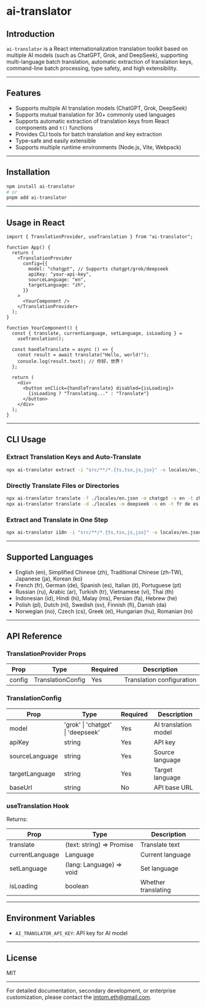 # ai-translator

## Introduction

`ai-translator` is a React internationalization translation toolkit based on multiple AI models (such as ChatGPT, Grok, and DeepSeek), supporting multi-language batch translation, automatic extraction of translation keys, command-line batch processing, type safety, and high extensibility.

---

## Features

- Supports multiple AI translation models (ChatGPT, Grok, DeepSeek)
- Supports mutual translation for 30+ commonly used languages
- Supports automatic extraction of translation keys from React components and `t()` functions
- Provides CLI tools for batch translation and key extraction
- Type-safe and easily extensible
- Supports multiple runtime environments (Node.js, Vite, Webpack)

---

## Installation

```bash
npm install ai-translator
# or
pnpm add ai-translator
```

---

## Usage in React

```tsx
import { TranslationProvider, useTranslation } from "ai-translator";

function App() {
  return (
    <TranslationProvider
      config={{
        model: "chatgpt", // Supports chatgpt/grok/deepseek
        apiKey: "your-api-key",
        sourceLanguage: "en",
        targetLanguage: "zh",
      }}
    >
      <YourComponent />
    </TranslationProvider>
  );
}

function YourComponent() {
  const { translate, currentLanguage, setLanguage, isLoading } =
    useTranslation();

  const handleTranslate = async () => {
    const result = await translate("Hello, world!");
    console.log(result.text); // 你好，世界！
  };

  return (
    <div>
      <button onClick={handleTranslate} disabled={isLoading}>
        {isLoading ? "Translating..." : "Translate"}
      </button>
    </div>
  );
}
```

---

## CLI Usage

### Extract Translation Keys and Auto-Translate

```bash
npx ai-translator extract -i "src/**/*.{ts,tsx,js,jsx}" -o locales/en.json --translate -l zh ja ko fr de es ...
```

### Directly Translate Files or Directories

```bash
npx ai-translator translate -f ./locales/en.json -m chatgpt -s en -t zh ja ko
npx ai-translator translate -d ./locales -m deepseek -s en -t fr de es
```

### Extract and Translate in One Step

```bash
npx ai-translator i18n -i "src/**/*.{ts,tsx,js,jsx}" -o locales/en.json -m grok -s en -t zh ja ko fr de es
```

---

## Supported Languages

- English (en), Simplified Chinese (zh), Traditional Chinese (zh-TW), Japanese (ja), Korean (ko)
- French (fr), German (de), Spanish (es), Italian (it), Portuguese (pt)
- Russian (ru), Arabic (ar), Turkish (tr), Vietnamese (vi), Thai (th)
- Indonesian (id), Hindi (hi), Malay (ms), Persian (fa), Hebrew (he)
- Polish (pl), Dutch (nl), Swedish (sv), Finnish (fi), Danish (da)
- Norwegian (no), Czech (cs), Greek (el), Hungarian (hu), Romanian (ro)

---

## API Reference

### TranslationProvider Props

| Prop   | Type              | Required | Description               |
| ------ | ----------------- | -------- | ------------------------- |
| config | TranslationConfig | Yes      | Translation configuration |

### TranslationConfig

| Prop           | Type                              | Required | Description          |
| -------------- | --------------------------------- | -------- | -------------------- |
| model          | 'grok' \| 'chatgpt' \| 'deepseek' | Yes      | AI translation model |
| apiKey         | string                            | Yes      | API key              |
| sourceLanguage | string                            | Yes      | Source language      |
| targetLanguage | string                            | Yes      | Target language      |
| baseUrl        | string                            | No       | API base URL         |

### useTranslation Hook

Returns:

| Prop            | Type                                         | Description         |
| --------------- | -------------------------------------------- | ------------------- |
| translate       | (text: string) => Promise<TranslationResult> | Translate text      |
| currentLanguage | Language                                     | Current language    |
| setLanguage     | (lang: Language) => void                     | Set language        |
| isLoading       | boolean                                      | Whether translating |

---

## Environment Variables

- `AI_TRANSLATOR_API_KEY`: API key for AI model

---

## License

MIT

---

For detailed documentation, secondary development, or enterprise customization, please contact the imtom.eth@gmail.com.

